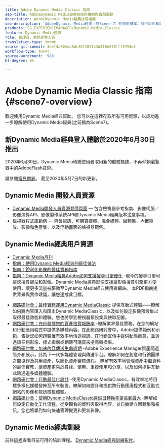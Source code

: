 ```yaml
---
title: Adobe Dynamic Media Classic 指南
seo-title: AdobeDynamic Media經典的技術檔案與自助服務
description: AdobeDynamic Media經典技術檔案
seo-description: 'AdobeDynamic Media經典（原Scene 7）的技術檔案、發行說明和自助資料 '
products: SG_EXPERIENCEMANAGER/Dynamic-Media-Classic
feature: Dynamic Media經典
role: 管理員，業務從業人員
translation-type: tm+mt
source-git-commit: 3def4a02eda8dc36f2811b3d4f0e870fff1994e4
workflow-type: tm+mt
source-wordcount: '588'
ht-degree: 6%

---
```



# Adobe Dynamic Media Classic 指南 {#scene7-overview}

歡迎使用Dynamic Media經典幫助。 您可以在這裡存取所有可用資源，以成功進一步瞭解使用Dynamic Media經典(之前稱為Scene7)。

## 新Dynamic Media經典登入體驗於2020年6月30日推出

2020年6月30日，Dynamic Media傳統使用者取用新的體驗標誌，不再仰賴瀏覽器中的AdobeFlash技術。

請參閱[常見問題](new-ui-2020.md)。 截至2020年5月7日的新更新。

## Dynamic Media 開發人員資源

* [Dynamic Media開發人員資源登陸頁面](https://experienceleague.adobe.com/docs/dynamic-media-developer-resources/landing/home.html) — 包含檢視器參考指南、影像伺服／影像演算API、影像製作系統API和Dynamic Media經典版本注意事項。
* [檢視器程式庫範例](https://landing.adobe.com/tw/na/dynamic-media/ctir-2755/live-demos.html) — 包含視訊、可購買媒體、混合媒體、回轉集、內嵌縮放、影像和色票集，以及浮動畫面的檢視器範例。

## Dynamic Media經典用戶資源

* [Dynamic Media月刊](dynamic-media-newsletter.md)
* [指南：使用Dynamic Media經典的最佳做法](https://www.adobe.com/content/dam/www/us/en/marketing/experience-manager-assets/dynamic-media/adobe-dynamic-media-classic-best-practices-guide.pdf)
* [指南：銳利化影像的最佳實務指南](/help/assets/s7_sharpening_images.pdf)
* [指南：Dynamic Media經典Adobe如何支援搜尋引擎優化](/help/assets/s7_seo.pdf) -現今的搜尋引擎可讓您搜尋網站和影像。Dynamic Media經典影像支援讓影像搜尋引擎更方便使用，讓更多流量被驅動至Dynamic Media經典使用者網站。 本PDF指南提供背景與實作建議，讓您達成此目標。
<!-- * [Webinar: Best Practices for Responsive Design](http://offers.adobe.com/en/na/marketing/landings/_40458_responsive_design_live_on_demand_webinar.html) - Learn practical tips on how to improve your mobile strategy. See real-world examples of responsive design in action. Create one master asset that works across multiple devices and increase mobile performance by dynamically changing the resolution of images or the orientation of images for portrait or landscape displays. Learn how to also dynamically crop, scale, or resize images. -->
* [網路研討會：最佳實務運用Dynamic MediaClassic](http://seminars.adobeconnect.com/p7wb8ej3u6d/) 提供互動式體驗——瞭解如何將內容匯入和匯出Dynamic MediaClassic，以及如何設定影像預設集以取得最佳效能和體驗。您也將學到檢視器預設集與快取配置。
* [網路研討會：充份發揮您的資產投資報酬率](https://adobecustomersuccess.adobeconnect.com/p5ar3hfrrec/?launcher=false&amp;fcsContent=true&amp;pbMode=normal&amp;proto=true) -瞭解業界最佳實務，在您的網站和行動應用程式中提供多媒體內容。在此網路研討會中，Adobe提供範例和示範，告訴您如何跨裝置有效率地傳送視訊、在行銷宣傳中提供動態創意，並透過讓任何影像、樣式指南或相簿可購買來提高轉換率。
* [網路研討會：加速內容傳送生命週期](https://adobecustomersuccess.adobeconnect.com/p88ducm9pqv/) -Adobe Experience Manager資產隨選簡介和展示，此為下一代多媒體管理與傳送平台。瞭解如何在創意和行銷團隊之間協作及共用資產，以簡化資產審核流程。 瞭解有效率地管理資產中繼資料的最佳實務，讓資產更易於尋找、使用、重複使用和分享，以及如何提供互動式跨通道多媒體體驗。
* [網路研討會：行動最佳化設計](https://adobecustomersuccess.adobeconnect.com/p6oqd3wydif/?launcher=false&amp;fcsContent=true&amp;pbMode=normal&amp;proto=true) -使用Dynamic MediaClassic，有效率地將目標多樣化媒體發佈至所有裝置。瞭解如何設計和提供跨行動應用程式和互動式網站的影像和視訊檢視體驗。
* [網路研討會：使用Dynamic MediaClassic將假日轉換率提高到最大](https://adobecustomersuccess.adobeconnect.com/p32n1yr85c9/?proto=true) -瞭解如何設定自動化工作流程，從受觀看的資料夾取得內容，並自動建立回轉集和視訊。您也將學到如何快速管理變更和更新影像。

## Dynamic Media經典訓練

前往[這裡](https://learning.adobe.com/catalog.html#product=adobe-scene7)查看目前可用的培訓課程。
[Dynamic Media經典訓練影片](/help/training-videos.md)。

